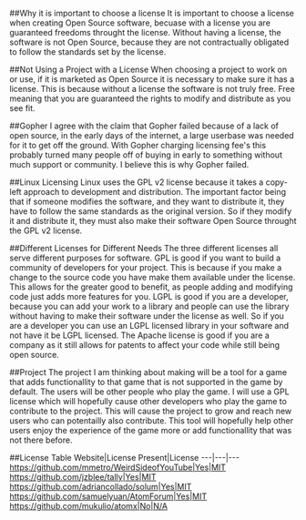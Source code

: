 ##Why it is important to choose a license
It is important to choose a license when creating Open Source software, becuase with a license you are guaranteed freedoms throught the license.  Without having a license, the software is not Open Source, because they are not contractually obligated to follow the standards set by the license.

##Not Using a Project with a License
When choosing a project to work on or use, if it is marketed as Open Source it is necessary to make sure it has a license.  This is because without a license the software is not truly free.  Free meaning that you are guaranteed the rights to modify and distribute as you see fit.

##Gopher
I agree with the claim that Gopher failed because of a lack of open source, in the early days of the internet, a large userbase was needed for it to get off the ground.  With Gopher charging licensing fee's this probably turned many people off of buying in early to something without much support or community.  I believe this is why Gopher failed.

##Linux Licensing
Linux uses the GPL v2 license because it takes a copy-left approach to development and distribution.  The important factor being that if someone modifies the software, and they want to distribute it, they have to follow the same standards as the original version.  So if they modify it and distribute it, they must also make their software Open Source throught the GPL v2 license.

##Different Licenses for Different Needs
The three different licenses all serve different purposes for software.  GPL is good if you want to build a community of developers for your project.  This is because if you make a change to the source code you have make them available under the license.  This allows for the greater good to benefit, as people adding and modifying code just adds more features for you.  LGPL is good if you are a developer, because you can add your work to a library and people can use the library without having to make their software under the license as well.  So if you are a developer you can use an LGPL licensed library in your software and not have it be LGPL licensed.  The Apache license is good if you are a company as it still allows for patents to affect your code while still being open source.

##Project
The project I am thinking about making will be a tool for a game that adds functionallity to that game that is not supported in the game by default.  The users will be other people who play the game.  I will use a GPL license which will hopefully cause other developers who play the game to contribute to the project.  This will cause the project to grow and reach new users who can potentailly also contribute.  This tool will hopefully help other users enjoy the experience of the game more or add functionallity that was not there before.  

##License Table
Website|License Present|License
---|---|---
https://github.com/mmetro/WeirdSideofYouTube|Yes|MIT
https://github.com/jzblee/tally|Yes|MIT
https://github.com/adriancollado/solum|Yes|MIT
https://github.com/samuelyuan/AtomForum|Yes|MIT
https://github.com/mukulio/atomx|No|N/A
